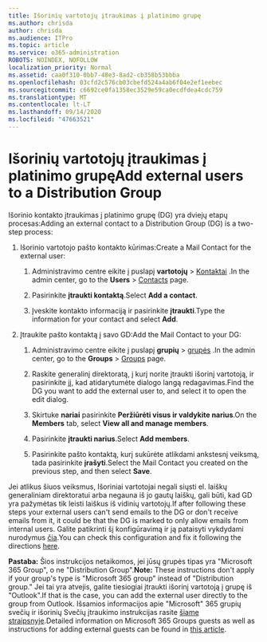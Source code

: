 ```yaml
---
title: Išorinių vartotojų įtraukimas į platinimo grupę
ms.author: chrisda
author: chrisda
ms.audience: ITPro
ms.topic: article
ms.service: o365-administration
ROBOTS: NOINDEX, NOFOLLOW
localization_priority: Normal
ms.assetid: caa0f310-0bb7-48e3-8ad2-cb358b53bbba
ms.openlocfilehash: 03cfd2c576cb03cbefd524a4ab6f04e2ef1eebec
ms.sourcegitcommit: c6692ce0fa1358ec3529e59ca0ecdfdea4cdc759
ms.translationtype: MT
ms.contentlocale: lt-LT
ms.lasthandoff: 09/14/2020
ms.locfileid: "47663521"
---
```

# <a name="add-external-users-to-a-distribution-group"></a><span data-ttu-id="c748a-102">Išorinių vartotojų įtraukimas į platinimo grupę</span><span class="sxs-lookup"><span data-stu-id="c748a-102">Add external users to a Distribution Group</span></span>

<span data-ttu-id="c748a-103">Išorinio kontakto įtraukimas į platinimo grupę (DG) yra dviejų etapų procesas:</span><span class="sxs-lookup"><span data-stu-id="c748a-103">Adding an external contact to a Distribution Group (DG) is a two-step process:</span></span>
  
1. <span data-ttu-id="c748a-104">Išorinio vartotojo pašto kontakto kūrimas:</span><span class="sxs-lookup"><span data-stu-id="c748a-104">Create a Mail Contact for the external user:</span></span>
    
    1. <span data-ttu-id="c748a-105">Administravimo centre eikite į puslapį **vartotojų**  >  [Kontaktai](https://admin.microsoft.com/adminportal/home#/Contact) .</span><span class="sxs-lookup"><span data-stu-id="c748a-105">In the admin center, go to the **Users** > [Contacts](https://admin.microsoft.com/adminportal/home#/Contact) page.</span></span> 
    
    2. <span data-ttu-id="c748a-106">Pasirinkite **įtraukti kontaktą**.</span><span class="sxs-lookup"><span data-stu-id="c748a-106">Select **Add a contact**.</span></span>
    
    3. <span data-ttu-id="c748a-107">Įveskite kontakto informaciją ir pasirinkite **įtraukti**.</span><span class="sxs-lookup"><span data-stu-id="c748a-107">Type the information for your contact and select **Add**.</span></span>
    
2. <span data-ttu-id="c748a-108">Įtraukite pašto kontaktą į savo GD:</span><span class="sxs-lookup"><span data-stu-id="c748a-108">Add the Mail Contact to your DG:</span></span>
    
    1. <span data-ttu-id="c748a-109">Administravimo centre eikite į puslapį **grupių**  >  [grupės](https://admin.microsoft.com/adminportal/home#/groups) .</span><span class="sxs-lookup"><span data-stu-id="c748a-109">In the admin center, go to the **Groups** > [Groups](https://admin.microsoft.com/adminportal/home#/groups) page.</span></span> 
    
    2. <span data-ttu-id="c748a-110">Raskite generalinį direktoratą, į kurį norite įtraukti išorinį vartotoją, ir pasirinkite jį, kad atidarytumėte dialogo langą redagavimas.</span><span class="sxs-lookup"><span data-stu-id="c748a-110">Find the DG you want to add the external user to, and select it to open the edit dialog.</span></span>
    
    3. <span data-ttu-id="c748a-111">Skirtuke **nariai** pasirinkite **Peržiūrėti visus ir valdykite narius**.</span><span class="sxs-lookup"><span data-stu-id="c748a-111">On the **Members** tab, select **View all and manage members**.</span></span> 
    
    4. <span data-ttu-id="c748a-112">Pasirinkite **įtraukti narius**.</span><span class="sxs-lookup"><span data-stu-id="c748a-112">Select **Add members**.</span></span>
    
    5. <span data-ttu-id="c748a-113">Pasirinkite pašto kontaktą, kurį sukūrėte atlikdami ankstesnį veiksmą, tada pasirinkite **įrašyti**.</span><span class="sxs-lookup"><span data-stu-id="c748a-113">Select the Mail Contact you created on the previous step, and then select **Save**.</span></span>
    
<span data-ttu-id="c748a-114">Jei atlikus šiuos veiksmus, Išoriniai vartotojai negali siųsti el. laiškų generaliniam direktoratui arba negauna iš jo gautų laiškų, gali būti, kad GD yra pažymėtas tik leisti laiškus iš vidinių vartotojų.</span><span class="sxs-lookup"><span data-stu-id="c748a-114">If after following these steps your external users can't send emails to the DG or don't receive emails from it, it could be that the DG is marked to only allow emails from internal users.</span></span> <span data-ttu-id="c748a-115">Galite patikrinti šį konfigūravimą ir ją pataisyti vykdydami nurodymus [čia](https://docs.microsoft.com/exchange/mail-flow-best-practices/non-delivery-reports-in-exchange-online/fix-error-code-5-7-133-in-exchange-online).</span><span class="sxs-lookup"><span data-stu-id="c748a-115">You can check this configuration and fix it following the directions [here](https://docs.microsoft.com/exchange/mail-flow-best-practices/non-delivery-reports-in-exchange-online/fix-error-code-5-7-133-in-exchange-online).</span></span>
  
 <span data-ttu-id="c748a-116">**Pastaba:** Šios instrukcijos netaikomos, jei jūsų grupės tipas yra "Microsoft 365 Group", o ne "Distribution Group".</span><span class="sxs-lookup"><span data-stu-id="c748a-116">**Note:** These instructions don't apply if your group's type is "Microsoft 365 group" instead of "Distribution group."</span></span> <span data-ttu-id="c748a-117">Jei tai yra atvejis, galite tiesiogiai įtraukti išorinį vartotoją į grupę iš "Outlook".</span><span class="sxs-lookup"><span data-stu-id="c748a-117">If that is the case, you can add the external user directly to the group from Outlook.</span></span> <span data-ttu-id="c748a-118">Išsamios informacijos apie "Microsoft" 365 grupių svečių ir išorinių Svečių įtraukimo instrukcijas rasite [šiame straipsnyje](https://support.office.com/article/Guest-access-in-Office-365-Groups-bfc7a840-868f-4fd6-a390-f347bf51aff6.aspx).</span><span class="sxs-lookup"><span data-stu-id="c748a-118">Detailed information on Microsoft 365 Groups guests as well as instructions for adding external guests can be found in [this article](https://support.office.com/article/Guest-access-in-Office-365-Groups-bfc7a840-868f-4fd6-a390-f347bf51aff6.aspx).</span></span>
  